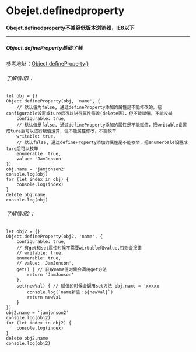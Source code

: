 # Obejet.definedproperty

**Obejet.definedproperty不兼容低版本浏览器，IE8以下**

---
##### Object.defineProperty基础了解

参考地址：[Object.defineProperty()](https://developer.mozilla.org/zh-CN/docs/Web/JavaScript/Reference/Global_Objects/Object/defineProperty)
###### 了解情况1：
```
let obj = {}
Object.defineProperty(obj, 'name', {
    // 默认值为false, 通过defineProperty添加的属性是不能修改的，把configurable设置成ture后可以进行属性修改(delete等），但不能赋值，不能枚举
    configurable: true,
    // 默认值是false, 通过defineProperty添加的属性是不能赋值，把writable设置成ture后可以进行赋值运算，但不能属性修改，不能枚举
    writable: true,
    // 默认false, 通过defineProperty添加的属性是不能枚举，把enumerbale设置成ture后可以枚举
    enumerable: true,
    value: 'JamJonson'
})
obj.name = 'jamjonson2'
console.log(obj)
for (let index in obj) {
    console.log(index)
}
delete obj.name
console.log(obj)
```
###### 了解情况2：
```
let obj2 = {}
Object.defineProperty(obj2, 'name', {
    configurable: true,
    // 有get和set属性时候不需要wirtable和value,否则会报错
    // writable: true,
    enumerable: true,
    // value: 'JamJonson',
    get() { // 获取name值时候会调用get方法
        return 'JamJonson'
    },
    set(newVal) { // 赋值的时候会调用set方法 obj.name = 'xxxxx
        console.log(`name新值：${newVal}`)
        return newVal
    }
})
obj2.name = 'jamjonson2'
console.log(obj2)
for (let index in obj2) {
    console.log(index)
}
delete obj2.name
console.log(obj2)
```
